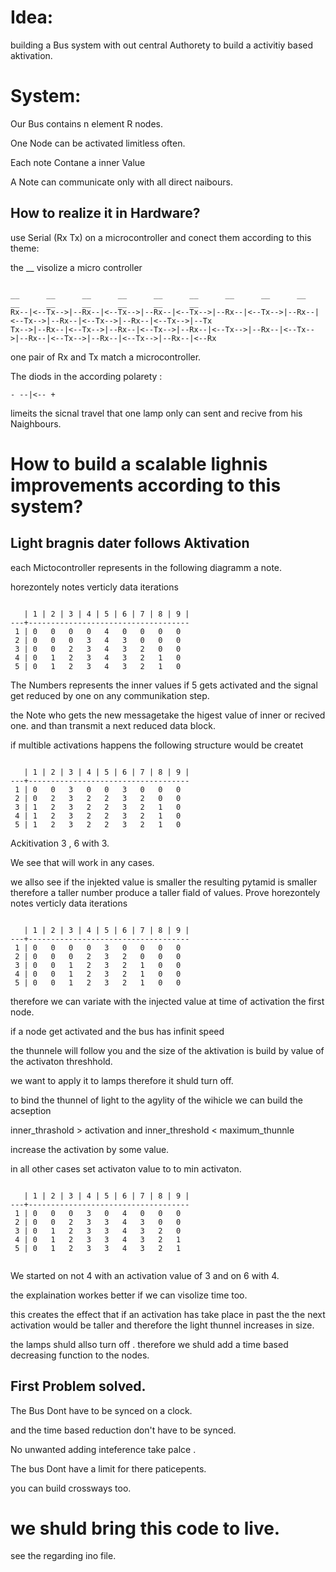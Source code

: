 # Idea: 
building a Bus system with out central Authorety to  build a activitiy based aktivation. 

# System: 
Our Bus contains n element R nodes. 

One Node can be activated limitless often.

Each  note Contane a inner Value 

A Note can  communicate only with  all direct naibours. 

## How to realize it in Hardware? 

use Serial (Rx Tx) on a microcontroller and conect them  according to  this theme: 

the __ visolize a micro  controller 

```

__      __      __      __      __      __      __      __      __      __      __      __      __      __      __      
Rx--|<--Tx-->|--Rx--|<--Tx-->|--Rx--|<--Tx-->|--Rx--|<--Tx-->|--Rx--|<--Tx-->|--Rx--|<--Tx-->|--Rx--|<--Tx-->|--Tx
Tx-->|--Rx--|<--Tx-->|--Rx--|<--Tx-->|--Rx--|<--Tx-->|--Rx--|<--Tx-->|--Rx--|<--Tx-->|--Rx--|<--Tx-->|--Rx--|<--Rx

```

one pair of Rx and Tx match a microcontroller. 

The diods in the according polarety : 
```
- --|<-- + 
```
limeits the sicnal travel that one lamp  only can sent and recive from  his Naighbours.

# How to build a scalable lighnis improvements according to this system? 

## Light bragnis dater follows Aktivation 
each Mictocontroller represents in the following diagramm  a note. 

horezontely notes verticly data iterations 

```

   | 1 | 2 | 3 | 4 | 5 | 6 | 7 | 8 | 9 | 
---+------------------------------------
 1 | 0   0   0   0   4   0   0   0   0  
 2 | 0   0   0   3   4   3   0   0   0 
 3 | 0   0   2   3   4   3   2   0   0  
 4 | 0   1   2   3   4   3   2   1   0  
 5 | 0   1   2   3   4   3   2   1   0

```

The Numbers represents the inner values if  5 gets activated and the signal get reduced by one on any communikation step. 

the Note who gets the new messagetake  the higest value of inner or recived one.  and than transmit a next reduced data block. 

if multible activations happens the following structure would be createt

```

   | 1 | 2 | 3 | 4 | 5 | 6 | 7 | 8 | 9 |
---+------------------------------------
 1 | 0   0   3   0   0   3   0   0   0
 2 | 0   2   3   2   2   3   2   0   0
 3 | 1   2   3   2   2   3   2   1   0
 4 | 1   2   3   2   2   3   2   1   0
 5 | 1   2   3   2   2   3   2   1   0

```

Ackitivation  3 , 6 with 3.

We see  that will work in any cases. 

we  allso  see if the injekted value is smaller the resulting pytamid is smaller 
therefore a taller number produce a taller fiald of values. 
Prove 
horezontely notes verticly data iterations

``` 

   | 1 | 2 | 3 | 4 | 5 | 6 | 7 | 8 | 9 |
---+------------------------------------
 1 | 0   0   0   0   3   0   0   0   0
 2 | 0   0   0   2   3   2   0   0   0
 3 | 0   0   1   2   3   2   1   0   0
 4 | 0   0   1   2   3   2   1   0   0
 5 | 0   0   1   2   3   2   1   0   0

```

therefore we can variate with  the injected value at time of activation the first node.

if a node get activated and the bus has infinit speed 

the thunnele will follow you and the size of the aktivation is build by value of the activaton threshhold.

we want to  apply it to lamps therefore it shuld turn off.

to  bind the  thunnel of light to the agylity of the wihicle we can  build the acseption 


inner_thrashold > activation  and inner_threshold < maximum_thunnle 

increase the activation by some value. 

in all other cases set activaton value to  to  min activaton.

```
 
   | 1 | 2 | 3 | 4 | 5 | 6 | 7 | 8 | 9 |
---+------------------------------------
 1 | 0   0   0   3   0   4   0   0   0
 2 | 0   0   2   3   3   4   3   0   0
 3 | 0   1   2   3   3   4   3   2   0
 4 | 0   1   2   3   3   4   3   2   1
 5 | 0   1   2   3   3   4   3   2   1
 
 ```
 
We started on not 4 with an activation value of 3 and on  6 with 4.

the explaination workes better if we can visolize time too.  

this creates the effect that if an activation  has take place in past the  the next activation would be taller and therefore the light thunnel increases in size. 

the lamps shuld allso turn  off . 
therefore we shuld add a time based decreasing function to  the nodes. 

## First Problem solved. 
The Bus Dont have to be synced on a clock. 

and the time based reduction don't have to be synced. 

No  unwanted adding inteference take palce .

The bus Dont have a limit for there paticepents. 

you  can build crossways too.  

# we shuld bring this code to live.
see the regarding ino  file. 